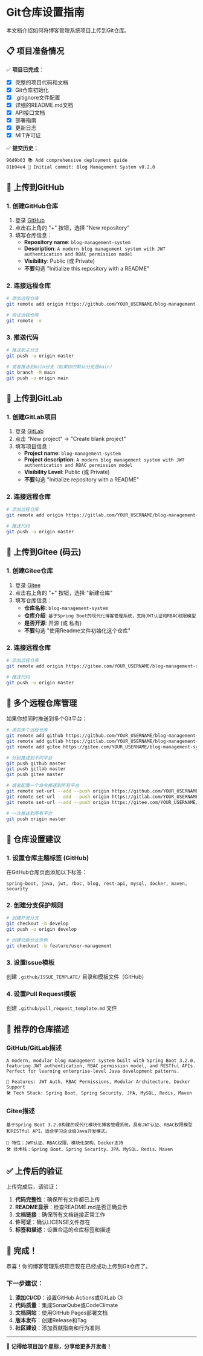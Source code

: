 # Git仓库设置指南

本文档介绍如何将博客管理系统项目上传到Git仓库。

## 📋 项目准备情况

✅ **项目已完成**：
- [x] 完整的项目代码和文档
- [x] Git仓库初始化
- [x] .gitignore文件配置
- [x] 详细的README.md文档
- [x] API接口文档
- [x] 部署指南
- [x] 更新日志
- [x] MIT许可证

✅ **提交历史**：
```
96d9b03 📚 Add comprehensive deployment guide
81b94e4 🎉 Initial commit: Blog Management System v0.2.0
```

## 🚀 上传到GitHub

### 1. 创建GitHub仓库

1. 登录 [GitHub](https://github.com)
2. 点击右上角的 "+" 按钮，选择 "New repository"
3. 填写仓库信息：
   - **Repository name**: `blog-management-system`
   - **Description**: `A modern blog management system with JWT authentication and RBAC permission model`
   - **Visibility**: Public (或 Private)
   - **不要**勾选 "Initialize this repository with a README"

### 2. 连接远程仓库

```bash
# 添加远程仓库
git remote add origin https://github.com/YOUR_USERNAME/blog-management-system.git

# 验证远程仓库
git remote -v
```

### 3. 推送代码

```bash
# 推送到主分支
git push -u origin master

# 或者推送到main分支（如果你的默认分支是main）
git branch -M main
git push -u origin main
```

## 🚀 上传到GitLab

### 1. 创建GitLab项目

1. 登录 [GitLab](https://gitlab.com)
2. 点击 "New project" -> "Create blank project"
3. 填写项目信息：
   - **Project name**: `blog-management-system`
   - **Project description**: `A modern blog management system with JWT authentication and RBAC permission model`
   - **Visibility Level**: Public (或 Private)
   - **不要**勾选 "Initialize repository with a README"

### 2. 连接远程仓库

```bash
# 添加远程仓库
git remote add origin https://gitlab.com/YOUR_USERNAME/blog-management-system.git

# 推送代码
git push -u origin master
```

## 🚀 上传到Gitee (码云)

### 1. 创建Gitee仓库

1. 登录 [Gitee](https://gitee.com)
2. 点击右上角的 "+" 按钮，选择 "新建仓库"
3. 填写仓库信息：
   - **仓库名称**: `blog-management-system`
   - **仓库介绍**: `基于Spring Boot的现代化博客管理系统，支持JWT认证和RBAC权限模型`
   - **是否开源**: 开源 (或 私有)
   - **不要**勾选 "使用Readme文件初始化这个仓库"

### 2. 连接远程仓库

```bash
# 添加远程仓库
git remote add origin https://gitee.com/YOUR_USERNAME/blog-management-system.git

# 推送代码
git push -u origin master
```

## 🔧 多个远程仓库管理

如果你想同时推送到多个Git平台：

```bash
# 添加多个远程仓库
git remote add github https://github.com/YOUR_USERNAME/blog-management-system.git
git remote add gitlab https://gitlab.com/YOUR_USERNAME/blog-management-system.git
git remote add gitee https://gitee.com/YOUR_USERNAME/blog-management-system.git

# 分别推送到不同平台
git push github master
git push gitlab master
git push gitee master

# 或者配置一个命令推送到所有平台
git remote set-url --add --push origin https://github.com/YOUR_USERNAME/blog-management-system.git
git remote set-url --add --push origin https://gitlab.com/YOUR_USERNAME/blog-management-system.git
git remote set-url --add --push origin https://gitee.com/YOUR_USERNAME/blog-management-system.git

# 一次推送到所有平台
git push origin master
```

## 📝 仓库设置建议

### 1. 设置仓库主题标签 (GitHub)

在GitHub仓库页面添加以下标签：
```
spring-boot, java, jwt, rbac, blog, rest-api, mysql, docker, maven, security
```

### 2. 创建分支保护规则

```bash
# 创建开发分支
git checkout -b develop
git push -u origin develop

# 创建功能分支示例
git checkout -b feature/user-management
```

### 3. 设置Issue模板

创建 `.github/ISSUE_TEMPLATE/` 目录和模板文件（GitHub）

### 4. 设置Pull Request模板

创建 `.github/pull_request_template.md` 文件

## 🎯 推荐的仓库描述

### GitHub/GitLab描述
```
A modern, modular blog management system built with Spring Boot 3.2.0, featuring JWT authentication, RBAC permission model, and RESTful APIs. Perfect for learning enterprise-level Java development patterns.

🚀 Features: JWT Auth, RBAC Permissions, Modular Architecture, Docker Support
🛠 Tech Stack: Spring Boot, Spring Security, JPA, MySQL, Redis, Maven
```

### Gitee描述
```
基于Spring Boot 3.2.0构建的现代化模块化博客管理系统，具有JWT认证、RBAC权限模型和RESTful API。适合学习企业级Java开发模式。

🚀 特性：JWT认证、RBAC权限、模块化架构、Docker支持
🛠 技术栈：Spring Boot、Spring Security、JPA、MySQL、Redis、Maven
```

## ✅ 上传后的验证

上传完成后，请验证：

1. **代码完整性**：确保所有文件都已上传
2. **README显示**：检查README.md是否正确显示
3. **文档链接**：确保所有文档链接正常工作
4. **许可证**：确认LICENSE文件存在
5. **标签和描述**：设置合适的仓库标签和描述

## 🎉 完成！

恭喜！你的博客管理系统项目现在已经成功上传到Git仓库了。

### 下一步建议：

1. **添加CI/CD**：设置GitHub Actions或GitLab CI
2. **代码质量**：集成SonarQube或CodeClimate
3. **文档网站**：使用GitHub Pages部署文档
4. **版本发布**：创建Release和Tag
5. **社区建设**：添加贡献指南和行为准则

---

🌟 **记得给项目加个星标，分享给更多开发者！**